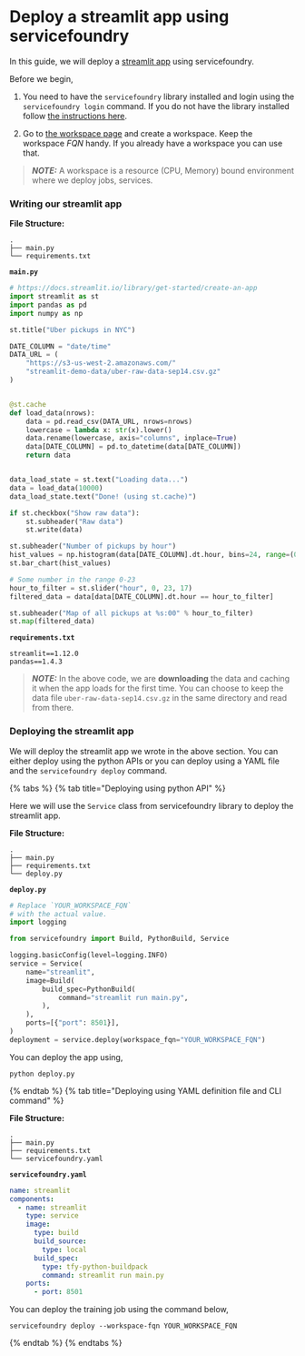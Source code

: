 # Deploy a streamlit app using servicefoundry

In this guide, we will deploy a [streamlit app](https://docs.streamlit.io/library/get-started/create-an-app) using servicefoundry.

Before we begin,
1. You need to have the `servicefoundry`
library installed and login using the `servicefoundry login` command. If you do not have the library installed follow [the instructions here](quickstart/install-and-workspace.md).

2. Go to [the workspace page](https://app.truefoundry.com/workspace) and create a workspace. Keep the workspace _FQN_ handy. If you already have a workspace you can use that.

> **_NOTE:_** A workspace is a resource (CPU, Memory) bound environment where we deploy jobs, services.

### Writing our streamlit app

**File Structure:**

```
.
├── main.py
└── requirements.txt
```

**`main.py`**
```python
# https://docs.streamlit.io/library/get-started/create-an-app
import streamlit as st
import pandas as pd
import numpy as np

st.title("Uber pickups in NYC")

DATE_COLUMN = "date/time"
DATA_URL = (
    "https://s3-us-west-2.amazonaws.com/"
    "streamlit-demo-data/uber-raw-data-sep14.csv.gz"
)


@st.cache
def load_data(nrows):
    data = pd.read_csv(DATA_URL, nrows=nrows)
    lowercase = lambda x: str(x).lower()
    data.rename(lowercase, axis="columns", inplace=True)
    data[DATE_COLUMN] = pd.to_datetime(data[DATE_COLUMN])
    return data


data_load_state = st.text("Loading data...")
data = load_data(10000)
data_load_state.text("Done! (using st.cache)")

if st.checkbox("Show raw data"):
    st.subheader("Raw data")
    st.write(data)

st.subheader("Number of pickups by hour")
hist_values = np.histogram(data[DATE_COLUMN].dt.hour, bins=24, range=(0, 24))[0]
st.bar_chart(hist_values)

# Some number in the range 0-23
hour_to_filter = st.slider("hour", 0, 23, 17)
filtered_data = data[data[DATE_COLUMN].dt.hour == hour_to_filter]

st.subheader("Map of all pickups at %s:00" % hour_to_filter)
st.map(filtered_data)
```

**`requirements.txt`**
```
streamlit==1.12.0
pandas==1.4.3
```

> **_NOTE:_** In the above code, we are **downloading** the data and caching it when the app loads for the first time. You can choose to keep the data file `uber-raw-data-sep14.csv.gz` in the same directory and read from there.

### Deploying the streamlit app

We will deploy the streamlit app we wrote in the above section. You can either deploy using the python APIs or you can deploy using a YAML file and the `servicefoundry deploy` command.

{% tabs %}
{% tab title="Deploying using python API" %}

Here we will use the `Service` class from servicefoundry library to deploy the streamlit app.

**File Structure:**

```
.
├── main.py
├── requirements.txt
└── deploy.py
```

**`deploy.py`**
```python
# Replace `YOUR_WORKSPACE_FQN`
# with the actual value.
import logging

from servicefoundry import Build, PythonBuild, Service

logging.basicConfig(level=logging.INFO)
service = Service(
    name="streamlit",
    image=Build(
        build_spec=PythonBuild(
            command="streamlit run main.py",
        ),
    ),
    ports=[{"port": 8501}],
)
deployment = service.deploy(workspace_fqn="YOUR_WORKSPACE_FQN")
```

You can deploy the app using, 
```shell
python deploy.py
```

{% endtab %}
{% tab title="Deploying using YAML definition file and CLI command" %} 

**File Structure:**

```
.
├── main.py
├── requirements.txt
└── servicefoundry.yaml
```

**`servicefoundry.yaml`**
```yaml
name: streamlit
components:
  - name: streamlit
    type: service
    image:
      type: build
      build_source:
        type: local
      build_spec:
        type: tfy-python-buildpack
        command: streamlit run main.py
    ports:
      - port: 8501
```
You can deploy the training job using the command below,

```shell
servicefoundry deploy --workspace-fqn YOUR_WORKSPACE_FQN
```
{% endtab %}
{% endtabs %}